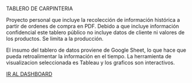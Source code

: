 TABLERO DE CARPINTERIA 

Proyecto personal que incluye la recolección de información histórica a partir de ordenes de compra en PDF. 
Debido a que incluye información confidencial este tablero público no incluye datos de cliente ni valores de los productos.
Se limita a la producción.

El insumo del tablero de datos proviene de Google Sheet, lo que hace que pueda retroalimentar la información en el tiempo.
La herramienta de visualizacion seleccionada es Tableau y los graficos son interactivos.

[IR AL DASHBOARD](https://dichisok.github.io/infovis/carpinteria.html)

